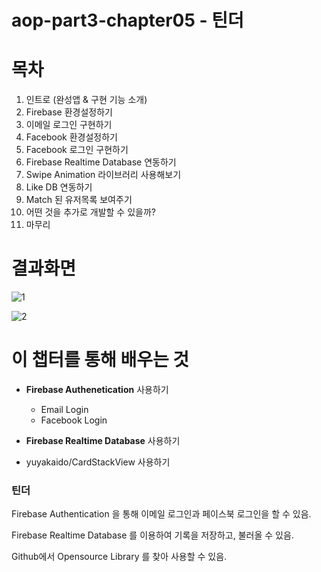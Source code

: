 # aop-part3-chapter05 -  틴더

# 목차

1. 인트로 (완성앱 & 구현 기능 소개)
2. Firebase 환경설정하기
3. 이메일 로그인 구현하기
4. Facebook 환경설정하기
5. Facebook 로그인 구현하기
6. Firebase Realtime Database 연동하기
7. Swipe Animation 라이브러리 사용해보기
8. Like DB 연동하기
9. Match 된 유저목록 보여주기
10. 어떤 것을 추가로 개발할 수 있을까?
11. 마무리



# 결과화면

![1](./screenshot/1.png)



![2](./screenshot/2.png)



# 이 챕터를 통해 배우는 것

- **Firebase Authenetication** 사용하기

  - Email Login
  - Facebook Login

- **Firebase Realtime Database** 사용하기

- yuyakaido/CardStackView 사용하기



### 틴더

Firebase Authentication 을 통해 이메일 로그인과 페이스북 로그인을 할 수 있음.

Firebase Realtime Database 를 이용하여 기록을 저장하고, 불러올 수 있음.

Github에서 Opensource Library 를 찾아 사용할 수 있음.

